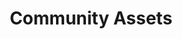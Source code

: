 ---
layout: community-assets.njk
tags: page
key: catalogue_fr
title: Community Assets
parent: community-assets_fr
order: 2
availablelanguages: 
    - de
    - en
---